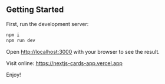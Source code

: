 ## Getting Started

First, run the development server:

```bash
npm i
npm run dev
```

Open [http://localhost:3000](http://localhost:3000) with your browser to see the result.

Visit online: https://nextjs-cards-app.vercel.app

Enjoy!
